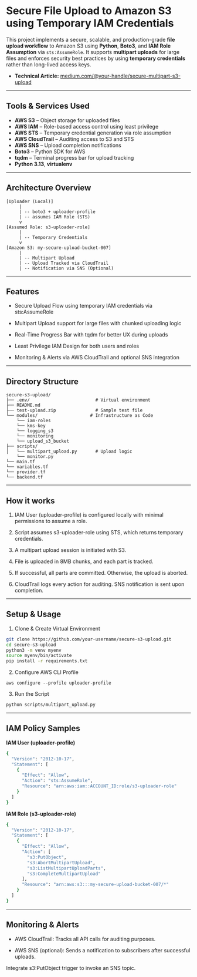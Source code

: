 # Secure File Upload to Amazon S3 using Temporary IAM Credentials

This project implements a secure, scalable, and production-grade **file upload workflow** to Amazon S3 using **Python**, **Boto3**, and **IAM Role Assumption** via `sts:AssumeRole`. It supports **multipart uploads** for large files and enforces security best practices by using **temporary credentials** rather than long-lived access keys.

- **Technical Article:** [medium.com/@your-handle/secure-multipart-s3-upload](https://medium.com/@williamsgeorge950/designing-a-secure-scalable-s3-multi-upload-architecture-with-iam-sts-and-terraform-f551f9f0fa06)

---

##  Tools & Services Used

- **AWS S3** – Object storage for uploaded files  
- **AWS IAM** – Role-based access control using least privilege  
- **AWS STS** – Temporary credential generation via role assumption  
- **AWS CloudTrail** – Auditing access to S3 and STS  
- **AWS SNS** – Upload completion notifications  
- **Boto3** – Python SDK for AWS  
- **tqdm** – Terminal progress bar for upload tracking  
- **Python 3.13**, **virtualenv**

---

##  Architecture Overview

```plaintext
[Uploader (Local)]
     |
     | -- boto3 + uploader-profile
     | -- assumes IAM Role (STS)
     v
[Assumed Role: s3-uploader-role]
     |
     | -- Temporary Credentials
     v
[Amazon S3: my-secure-upload-bucket-007]
     |
     | -- Multipart Upload
     | -- Upload Tracked via CloudTrail
     | -- Notification via SNS (Optional)
```

---

## Features

- Secure Upload Flow using temporary IAM credentials via sts:AssumeRole

- Multipart Upload support for large files with chunked uploading logic

- Real-Time Progress Bar with tqdm for better UX during uploads

- Least Privilege IAM Design for both users and roles

- Monitoring & Alerts via AWS CloudTrail and optional SNS integration

---

## Directory Structure

```plaintext
secure-s3-upload/
├── .env/                         # Virtual environment
├── README.md
├── test-upload.zip               # Sample test file
└── modules/                    # Infrastructure as Code 
    └── iam-roles
    └── kms-key
    └── logging_s3
    └── monitoring
    └── upload_s3_bucket   
├── scripts/
│   └── multipart_upload.py       # Upload logic
    └── monitor.py        
└── main.tf
└── variables.tf
└── provider.tf
└── backend.tf
```

---

##  How it works

1. IAM User (uploader-profile) is configured locally with minimal permissions to assume a role.

2. Script assumes s3-uploader-role using STS, which returns temporary credentials.

3. A multipart upload session is initiated with S3.

4. File is uploaded in 8MB chunks, and each part is tracked.

5. If successful, all parts are committed. Otherwise, the upload is aborted.

6. CloudTrail logs every action for auditing. SNS notification is sent upon completion.

---

## Setup & Usage

1.  Clone & Create Virtual Environment

```bash
git clone https://github.com/your-username/secure-s3-upload.git
cd secure-s3-upload
python3 -m venv myenv
source myenv/bin/activate
pip install -r requirements.txt
```

2. Configure AWS CLI Profile
```
aws configure --profile uploader-profile
```

3. Run the Script
```bash
python scripts/multipart_upload.py
```

---

## IAM Policy Samples

**IAM User (uploader-profile)**
```bash
{
  "Version": "2012-10-17",
  "Statement": [
    {
      "Effect": "Allow",
      "Action": "sts:AssumeRole",
      "Resource": "arn:aws:iam::ACCOUNT_ID:role/s3-uploader-role"
    }
  ]
}
```

**IAM Role (s3-uploader-role)**
```bash
{
  "Version": "2012-10-17",
  "Statement": [
    {
      "Effect": "Allow",
      "Action": [
        "s3:PutObject",
        "s3:AbortMultipartUpload",
        "s3:ListMultipartUploadParts",
        "s3:CompleteMultipartUpload"
      ],
      "Resource": "arn:aws:s3:::my-secure-upload-bucket-007/*"
    }
  ]
}
```

---

## Monitoring & Alerts

- AWS CloudTrail: Tracks all API calls for auditing purposes.

- AWS SNS (optional): Sends a notification to subscribers after successful uploads.

Integrate s3:PutObject trigger to invoke an SNS topic.
